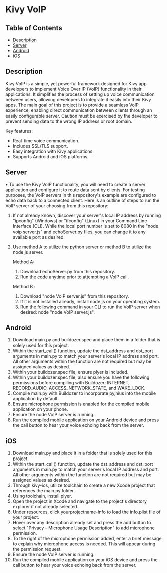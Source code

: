 # Kivy VoIP

## Table of Contents

- [Description](#description)
- [Server](#server)
- [Android](#android)
- [iOS](#iOS)

## Description

Kivy VoIP is a simple, yet powerful framework designed for Kivy app developers to implement Voice Over IP (VoIP) functionality in their applications.
It simplifies the process of setting up voice communication between users, allowing developers to integrate it easily into their Kivy apps.
The main goal of this project is to provide a seamless VoIP experience, enabling direct communication between clients through an easily configurable server.
Caution must be exercised by the developer to prevent sending data to the wrong IP address or root domain.

Key features:
- Real-time voice communication.
- Includes SSL/TLS support.
- Easy integration with Kivy applications.
- Supports Android and iOS platforms.

## Server

• To use the Kivy VoIP functionality, you will need to create a server application and configure it to route data sent by clients.
For testing purposes, the VoIP servers in this repository's example are configured to echo data back to a connected client.
Here is an outline of steps to run the VoIP server of your choosing from this repository:

1. If not already known, discover your server's local IP address by running "ipconfig" (Windows) or "ifconfig" (Linux) in your Command Line Interface (CLI).
   While the local port number is set to 8080 in the "node voip server.js" and echoServer.py files, you can change it to any available port as desired.

2. Use method A to utilize the python server or method B to utilize the node js server.
   
   Method A:
      1. Download echoServer.py from this repository.
      2. Run the code anytime prior to attempting a VoIP call.

   Method B :
      1. Download "node VoIP server.js" from this repository.
      2. If it is not installed already, install node.js on your operating system.
      3. Run the following command in your CLI to run the VoIP server when desired: node "node VoIP server.js".

## Android

1. Download main.py and buildozer.spec and place them in a folder that is solely used for this project.
2. Within the start_call() function, update the dst_address and dst_port arguments in main.py to match your server's local IP address and port.
   All other arguments within the function are not required but may be assigned values as desired.
3. Within your buildozer.spec file, ensure plyer is included.
4. Within your buildozer.spec file, also ensure you have the following permissions before compiling with Buildozer:
   INTERNET, RECORD_AUDIO, ACCESS_NETWORK_STATE, and WAKE_LOCK.
5. Compile main.py with Buildozer to incorporate pyjnius into the mobile application by default.
6. Ensure microphone permission is enabled for the compiled mobile application on your phone.
7. Ensure the node VoIP server is running.
8. Run the compiled mobile application on your Android device and press the call button to hear your voice echoing back from the server.

## iOS

1. Download main.py and place it in a folder that is solely used for this project.
2. Within the start_call() function, update the dst_address and dst_port arguments in main.py to match your server's local IP address and port.
   All other arguments within the function are not required but may be assigned values as desired.
3. Through kivy-ios, utilize toolchain to create a new Xcode project that references the main.py folder.
4. Using toolchain, install plyer.
5. Open the project in Xcode and navigate to the project's directory explorer if not already selected.
6. Under resources, click yourprojectname-info to load the info.plist file of your project.
7. Hover over any description already set and press the add button to select "Privacy - Microphone Usage Description" to add microphone permission.
8. To the right of the microphone permission added, enter a brief message to explain why microphone access is needed.
   This will appear during the permission request.
9. Ensure the node VoIP server is running.
10. Run the compiled mobile application on your iOS device and press the call button to hear your voice echoing back from the server.
